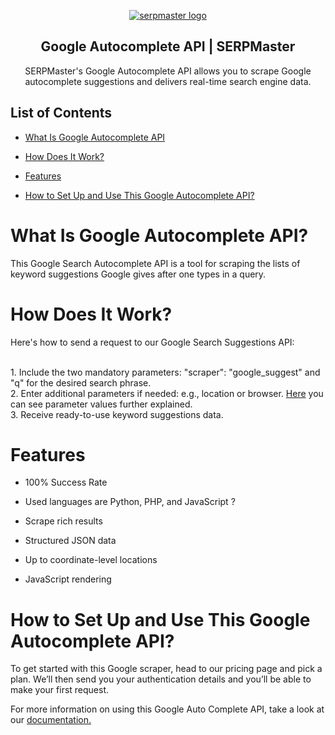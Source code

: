 <p align="center">
    <a href="https://serpmaster.com/"><img src="https://serpmaster.com/static/a528fb5d522744dc3d2b2c1cbc4fcdfa/3f491/logo.webp" alt="serpmaster logo"></a>
  </a>
</p>

<h2 align="center">
Google Autocomplete API | SERPMaster
</h2>

<p align="center">
SERPMaster's Google Autocomplete API allows you to scrape Google autocomplete suggestions and delivers real-time search engine data. 

## List of Contents 
- [What Is Google Autocomplete API](#what-is-google-autocomplete-api)

- [How Does It Work?](#how-does-it-work)
 
- [Features](#features)
    
- [How to Set Up and Use This Google Autocomplete API?](#how-to-set-up-and-use-this-google-autocomplete-api)

# What Is Google Autocomplete API? 

This Google Search Autocomplete API is a tool for scraping the lists of keyword suggestions Google gives after one types in a query.  
    
# How Does It Work? 

Here's how to send a request to our Google Search Suggestions API: 
  
<br> 1. Include the two mandatory parameters: "scraper": "google_suggest" and "q" for the desired search phrase. 
<br> 2. Enter additional parameters if needed: e.g., location or browser. [Here](https://docs.serpmaster.com/docs/parameter-values) you can see parameter values further explained. 
<br> 3. Receive ready-to-use keyword suggestions data. 
    
# Features 
    
- 100% Success Rate
    
- Used languages are Python, PHP, and JavaScript ? 

- Scrape rich results 

- Structured JSON data

- Up to coordinate-level locations

- JavaScript rendering 

# How to Set Up and Use This Google Autocomplete API? 
    
To get started with this Google scraper, head to our pricing page and pick a plan. We’ll then send you your authentication details and you’ll be able to make your first request. 
    
For more information on using this Google Auto Complete API, take a look at our [documentation.](https://docs.serpmaster.com/docs/google-autocomplete-api) 
